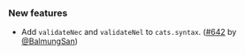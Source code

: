 ### New features

* Add `validateNec` and `validateNel` to `cats.syntax`.
  ([#642][#642] by [@BalmungSan][@BalmungSan])

[#642]: https://github.com/fthomas/refined/pull/642

[@BalmungSan]: https://github.com/BalmungSan
